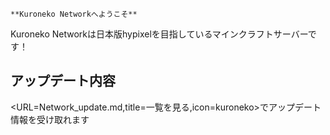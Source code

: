 ```**Kuroneko Networkへようこそ**```

Kuroneko Networkは日本版hypixelを目指しているマインクラフトサーバーです！



## アップデート内容
<URL=Network_update.md,title=一覧を見る,icon=kuroneko>でアップデート情報を受け取れます
